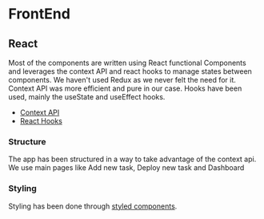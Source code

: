 # FrontEnd

## React

Most of the components are written using React functional Components and leverages the context API and react hooks to manage states between components. We haven't used Redux as we never felt the need for it. Context API was more efficient and pure in our case. Hooks have been used, mainly the useState and useEffect hooks. 

* [Context API](https://reactjs.org/docs/context.html)
* [React Hooks](https://reactjs.org/docs/hooks-intro.html)

### Structure
The app has been structured in a way to take advantage of the context api. We use main pages like Add new task, Deploy new task and Dashboard

### Styling
Styling has been done through [styled components](https://www.styled-components.com).